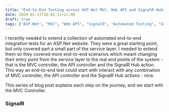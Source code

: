 ```yaml
---
title: "End-to-End Testing across ASP.Net MVC, Web API and SignalR Hubs"
date: 2020-01-11T18:02:11+11:00
draft: true
tags: ["ASP.Net", "MVC", "Web API", "SignalR", "Automated Testing", "Integration Testing", "End-to-End Testing"]
---
```


I recently needed to extend a collection of automated end-to-end integration tests for an ASP.Net website.  They were a great starting point, but only covered part a small part of the service layer.  I needed to extend them so they covered more end-to-end scenarios which meant changing their entry point from the service layer to the real end points of the system - that is the MVC controller, the API controller and the SignalR Hub action. This way an end-to-end test could start with interact with any combination of MVC controller, the API controller and the SignalR Hub actions - nice.

This series of blog post explains each step on the journey, and we start with the MVC Controller.

### SignalR

